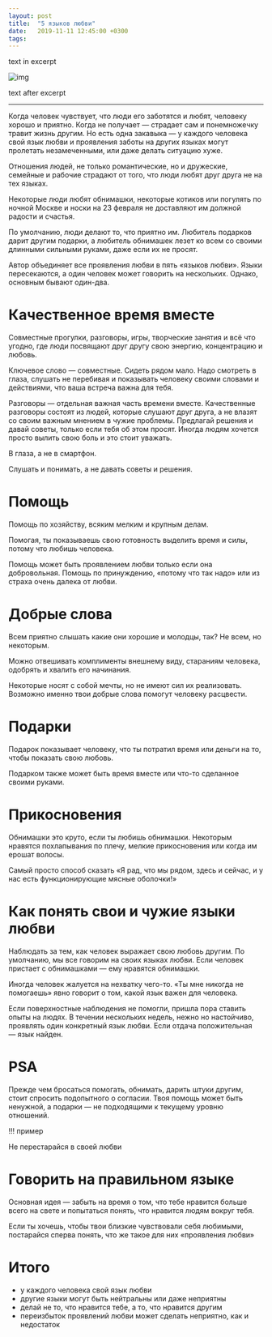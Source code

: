 ```yaml
---
layout: post
title:  "5 языков любви"
date:   2019-11-11 12:45:00 +0300
tags: 	
---
```


text in excerpt

![img]({{site.url}}/assets/xxx.jpg)

<!--excerpt-->

text after excerpt

------------------------------------

Когда человек чувствует, что люди его заботятся и любят, человеку хорошо и приятно. Когда не получает — страдает сам и понемножечку травит жизнь другим. Но есть одна закавыка — у каждого человека свой язык любви и проявления заботы на других языках могут пролетать незамеченными, или даже делать ситуацию хуже. 

Отношения людей, не только романтические, но и дружеские, семейные и рабочие страдают от того, что люди любят друг друга не на тех языках.

Некоторые люди любят обнимашки, некоторые котиков или погулять по ночной Москве и носки на 23 февраля не доставляют им должной радости и счастья.

По умолчанию, люди делают то, что приятно им. Любитель подарков дарит другим подарки, а любитель обнимашек лезет ко всем со своими длинными сильными руками, даже если их не просят.

Автор объединяет все проявления любви в пять «языков любви». Языки пересекаются, а один человек может говорить на нескольких. Однако, основным бывают один-два.

# Качественное время вместе

Совместные прогулки, разговоры, игры, творческие занятия и всё что угодно, где люди посвящают друг другу свою энергию, концентрацию и любовь. 

Ключевое слово — совместные. Сидеть рядом мало. Надо смотреть в глаза, слушать не перебивая и показывать человеку своими словами и действиями, что ваша встреча важна для тебя. 

Разговоры — отдельная важная часть времени вместе. Качественные разговоры состоят из людей, которые слушают друг друга, а не влазят со своим важным мнением в чужие проблемы. Предлагай решения и давай советы, только если тебя об этом просят. Иногда людям хочется просто вылить свою боль и это стоит уважать.

В глаза, а не в смартфон.

Слушать и понимать, а не давать советы и решения.

# Помощь

Помощь по хозяйству, всяким мелким и крупным делам. 

Помогая, ты показываешь свою готовность выделить время и силы, потому что любишь человека.

Помощь может быть проявлением любви только если она добровольная. Помощь по принуждению, «потому что так надо» или из страха очень далека от любви.

# Добрые слова

Всем приятно слышать какие они хорошие и молодцы, так? Не всем, но некоторым.

Можно отвешивать комплименты внешнему виду, стараниям человека, одобрять и хвалить его начинания. 

Некоторые носят с собой мечты, но не имеют сил их реализовать. Возможно именно твои добрые слова помогут человеку расцвести.

# Подарки

Подарок показывает человеку, что ты потратил время или деньги на то, чтобы показать свою любовь. 

Подарком также может быть время вместе или что-то сделанное своими руками. 

# Прикосновения

Обнимашки это круто, если ты любишь обнимашки. Некоторым нравятся похлапывания по плечу, мелкие прикосновения или когда им ерошат волосы. 

Самый просто способ сказать «Я рад, что мы рядом, здесь и сейчас, и у нас есть функционирующие мясные оболочки!»

# Как понять свои и чужие языки любви

Наблюдать за тем, как человек выражает свою любовь другим. По умолчанию, мы все говорим на своих языках любви. Если человек пристает с обнимашками — ему нравятся обнимашки.

Иногда человек жалуется на нехватку чего-то. «Ты мне никогда не помогаешь» явно говорит о том, какой язык важен для человека. 

Если поверхностные наблюдения не помогли, пришла пора ставить опыты на людях. В течении нескольких недель, нежно но настойчиво, проявлять один конкретный язык любви. Если отдача положительная — язык найден. 

# PSA

Прежде чем бросаться помогать, обнимать, дарить штуки другим, стоит спросить подопытного о согласии. Твоя помощь может быть ненужной, а подарки — не подходящими к текущему уровню отношений. 

!!! пример

Не перестарайся в своей любви

# Говорить на правильном языке

Основная идея — забыть на время о том, что тебе нравится больше всего на свете и попытаться понять, что нравится людям вокруг тебя. 

Если ты хочешь, чтобы твои близкие чувствовали себя любимыми, постарайся сперва понять, что же такое для них «проявления любви»

# Итого

- у каждого человека свой язык любви
- другие языки могут быть нейтральны или даже неприятны
- делай не то, что нравится тебе, а то, что нравится другим
- переизбыток проявлений любви может сделать неприятно, как и недостаток